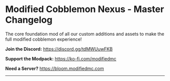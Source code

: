 # Modified Cobblemon Nexus - Master Changelog
The core foundation mod of all our custom additions and assets to make the full modified cobblemon experience!

**Join the Discord:**
https://discord.gg/tdMWUuwFKB

**Support the Modpack:**
https://ko-fi.com/modifiedmc

**Need a Server?**
https://bloom.modifiedmc.com

---
